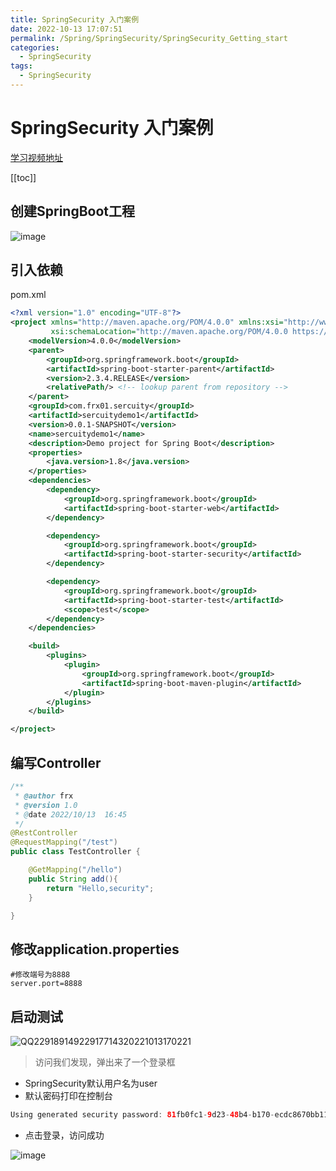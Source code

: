 ```yaml
---
title: SpringSecurity 入门案例
date: 2022-10-13 17:07:51
permalink: /Spring/SpringSecurity/SpringSecurity_Getting_start
categories:
  - SpringSecurity
tags:
  - SpringSecurity
---
```

# SpringSecurity 入门案例

[学习视频地址](https://www.bilibili.com/video/BV1mm4y1X7Hc?p=1)

[[toc]]

## 创建SpringBoot工程

![image](https://cdn.jsdelivr.net/gh/xustudyxu/image-hosting1@master/image.4u7acbwkrno0.webp)

## 引入依赖

pom.xml

```xml
<?xml version="1.0" encoding="UTF-8"?>
<project xmlns="http://maven.apache.org/POM/4.0.0" xmlns:xsi="http://www.w3.org/2001/XMLSchema-instance"
         xsi:schemaLocation="http://maven.apache.org/POM/4.0.0 https://maven.apache.org/xsd/maven-4.0.0.xsd">
    <modelVersion>4.0.0</modelVersion>
    <parent>
        <groupId>org.springframework.boot</groupId>
        <artifactId>spring-boot-starter-parent</artifactId>
        <version>2.3.4.RELEASE</version>
        <relativePath/> <!-- lookup parent from repository -->
    </parent>
    <groupId>com.frx01.sercuity</groupId>
    <artifactId>sercuitydemo1</artifactId>
    <version>0.0.1-SNAPSHOT</version>
    <name>sercuitydemo1</name>
    <description>Demo project for Spring Boot</description>
    <properties>
        <java.version>1.8</java.version>
    </properties>
    <dependencies>
        <dependency>
            <groupId>org.springframework.boot</groupId>
            <artifactId>spring-boot-starter-web</artifactId>
        </dependency>

        <dependency>
            <groupId>org.springframework.boot</groupId>
            <artifactId>spring-boot-starter-security</artifactId>
        </dependency>

        <dependency>
            <groupId>org.springframework.boot</groupId>
            <artifactId>spring-boot-starter-test</artifactId>
            <scope>test</scope>
        </dependency>
    </dependencies>

    <build>
        <plugins>
            <plugin>
                <groupId>org.springframework.boot</groupId>
                <artifactId>spring-boot-maven-plugin</artifactId>
            </plugin>
        </plugins>
    </build>

</project>
```

## 编写Controller

```java
/**
 * @author frx
 * @version 1.0
 * @date 2022/10/13  16:45
 */
@RestController
@RequestMapping("/test")
public class TestController {

    @GetMapping("/hello")
    public String add(){
        return "Hello,security";
    }

}
```

## 修改application.properties

```properties
#修改端号为8888
server.port=8888 
```

## 启动测试

![QQ22918914922917714320221013170221](https://cdn.jsdelivr.net/gh/xustudyxu/image-hosting1@master/QQ22918914922917714320221013170221.3q0k05qhdu60.gif)

> 访问我们发现，弹出来了一个登录框

+ SpringSecurity默认用户名为user
+ 默认密码打印在控制台

```java
Using generated security password: 81fb0fc1-9d23-48b4-b170-ecdc8670bb11
```

+ 点击登录，访问成功

![image](https://cdn.jsdelivr.net/gh/xustudyxu/image-hosting1@master/image.3bpsahan24m0.webp)
